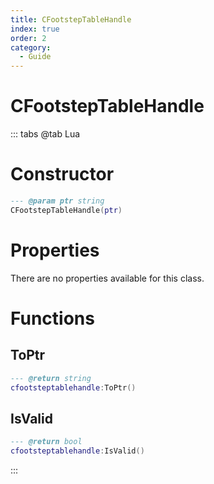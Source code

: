 ```yaml
---
title: CFootstepTableHandle
index: true
order: 2
category:
  - Guide
---
```


# CFootstepTableHandle

::: tabs
@tab Lua
# Constructor
```lua
--- @param ptr string
CFootstepTableHandle(ptr)
```
# Properties
There are no properties available for this class.
# Functions
## ToPtr
```lua
--- @return string
cfootsteptablehandle:ToPtr()
```
## IsValid
```lua
--- @return bool
cfootsteptablehandle:IsValid()
```

:::